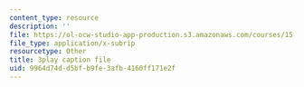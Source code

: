 ```yaml
---
content_type: resource
description: ''
file: https://ol-ocw-studio-app-production.s3.amazonaws.com/courses/15-071-the-analytics-edge-spring-2017/9964d74dd5bfb9fe3afb4160ff171e2f_EtlZAMQ2gc.srt
file_type: application/x-subrip
resourcetype: Other
title: 3play caption file
uid: 9964d74d-d5bf-b9fe-3afb-4160ff171e2f
---
```

